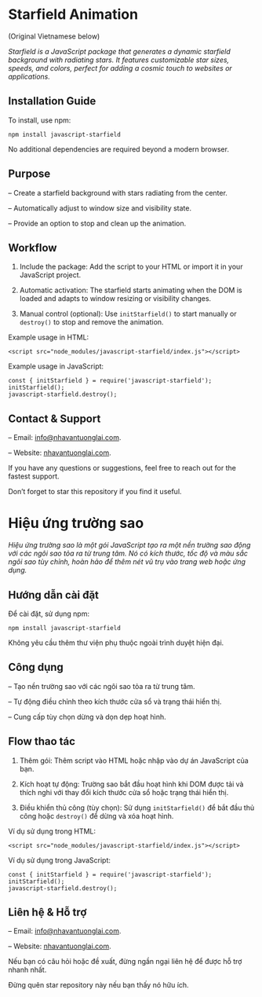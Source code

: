 # Starfield Animation

(Original Vietnamese below)

_Starfield is a JavaScript package that generates a dynamic starfield background with radiating stars. It features customizable star sizes, speeds, and colors, perfect for adding a cosmic touch to websites or applications._

## Installation Guide

To install, use npm:

```
npm install javascript-starfield
```

No additional dependencies are required beyond a modern browser.

## Purpose

– Create a starfield background with stars radiating from the center.

– Automatically adjust to window size and visibility state.

– Provide an option to stop and clean up the animation.

## Workflow

1. Include the package: Add the script to your HTML or import it in your JavaScript project.

2. Automatic activation: The starfield starts animating when the DOM is loaded and adapts to window resizing or visibility changes.

3. Manual control (optional): Use `initStarfield()` to start manually or `destroy()` to stop and remove the animation.

Example usage in HTML:

```
<script src="node_modules/javascript-starfield/index.js"></script>
```

Example usage in JavaScript:

```
const { initStarfield } = require('javascript-starfield');
initStarfield();
javascript-starfield.destroy();
```

## Contact & Support

– Email: info@nhavantuonglai.com.

– Website: [nhavantuonglai.com](https://nhavantuonglai.com).

If you have any questions or suggestions, feel free to reach out for the fastest support.

Don’t forget to star this repository if you find it useful.

# Hiệu ứng trường sao

_Hiệu ứng trường sao là một gói JavaScript tạo ra một nền trường sao động với các ngôi sao tỏa ra từ trung tâm. Nó có kích thước, tốc độ và màu sắc ngôi sao tùy chỉnh, hoàn hảo để thêm nét vũ trụ vào trang web hoặc ứng dụng._

## Hướng dẫn cài đặt

Để cài đặt, sử dụng npm:

```
npm install javascript-starfield
```

Không yêu cầu thêm thư viện phụ thuộc ngoài trình duyệt hiện đại.

## Công dụng

– Tạo nền trường sao với các ngôi sao tỏa ra từ trung tâm.

– Tự động điều chỉnh theo kích thước cửa sổ và trạng thái hiển thị.

– Cung cấp tùy chọn dừng và dọn dẹp hoạt hình.

## Flow thao tác

1. Thêm gói: Thêm script vào HTML hoặc nhập vào dự án JavaScript của bạn.

2. Kích hoạt tự động: Trường sao bắt đầu hoạt hình khi DOM được tải và thích nghi với thay đổi kích thước cửa sổ hoặc trạng thái hiển thị.

3. Điều khiển thủ công (tùy chọn): Sử dụng `initStarfield()` để bắt đầu thủ công hoặc `destroy()` để dừng và xóa hoạt hình.

Ví dụ sử dụng trong HTML:

```
<script src="node_modules/javascript-starfield/index.js"></script>
```

Ví dụ sử dụng trong JavaScript:

```
const { initStarfield } = require('javascript-starfield');
initStarfield();
javascript-starfield.destroy();
```

## Liên hệ & Hỗ trợ

– Email: info@nhavantuonglai.com.

– Website: [nhavantuonglai.com](https://nhavantuonglai.com).

Nếu bạn có câu hỏi hoặc đề xuất, đừng ngần ngại liên hệ để được hỗ trợ nhanh nhất.

Đừng quên star repository này nếu bạn thấy nó hữu ích.